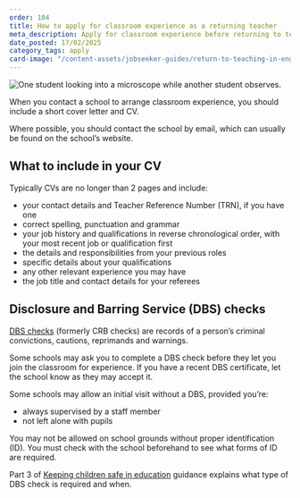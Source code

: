 ```yaml
---
order: 104
title: How to apply for classroom experience as a returning teacher
meta_description: Apply for classroom experience before returning to teaching. Get CV advice, DBS check help, and application guidance for former teachers.
date_posted: 17/02/2025
category_tags: apply
card-image: "/content-assets/jobseeker-guides/return-to-teaching-in-england/how-to-apply-for-classroom-experience.png"
---
```


![One student looking into a microscope while another student observes.](/content-assets/jobseeker-guides/return-to-teaching-in-england/how-to-apply-for-classroom-experience.png)

When you contact a school to arrange classroom experience, you should include a short cover letter and CV. 

Where possible, you should contact the school by email, which can usually be found on the school’s website.

## What to include in your CV 
 
Typically CVs are no longer than 2 pages and include: 

* your contact details and Teacher Reference Number (TRN), if you have one  
* correct spelling, punctuation and grammar  
* your job history and qualifications in reverse chronological order, with your most recent job or qualification first 
* the details and responsibilities from your previous roles 
* specific details about your qualifications   
* any other relevant experience you may have  
* the job title and contact details for your referees

## Disclosure and Barring Service (DBS) checks 
 
[DBS checks](https://www.gov.uk/government/collections/dbs-checking-service-guidance--2?) (formerly CRB checks) are records of a person’s criminal convictions, cautions, reprimands and warnings. 
  
Some schools may ask you to complete a DBS check before they let you join the classroom for experience. If you have a recent DBS certificate, let the school know as they may accept it.  
 
Some schools may allow an initial visit without a DBS, provided you’re: 

* always supervised by a staff member 
* not left alone with pupils 

You may not be allowed on school grounds without proper identification (ID). You must check with the school beforehand to see what forms of ID are required.   
  
Part 3 of [Keeping children safe in education](https://www.gov.uk/government/publications/keeping-children-safe-in-education--2) guidance explains what type of DBS check is required and when.
